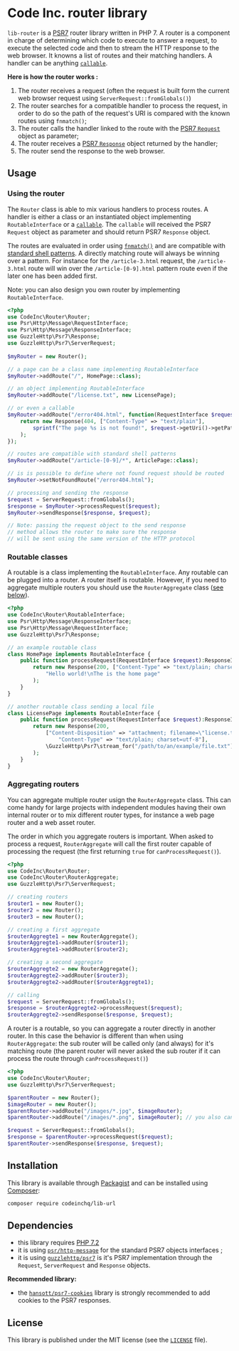 # Code Inc. router library

`lib-router` is a [PSR7](https://www.php-fig.org/psr/psr-7/) router library written in PHP 7. A router is a component in charge of determining which code to execute to answer a request, to execute the selected code and then to stream the HTTP response to the web browser. It knowns a list of routes and their matching handlers. A handler can be anything [`callable`](http://php.net/manual/en/language.types.callable.php). 

**Here is how the router works :**
1. The router receives a request (often the request is built form the current web browser request using `ServerRequest::fromGlobals()`)
2. The router searches for a compatible handler to process the request, in order to do so the path of the request's URI is compared with the known routes using `fnmatch()`;
3. The router calls the handler linked to the route with the [PSR7 `Request`](https://www.php-fig.org/psr/psr-7/#32-psrhttpmessagerequestinterface) object as parameter;
4. The router receives a [PSR7 `Response`](https://www.php-fig.org/psr/psr-7/#33-psrhttpmessageresponseinterface) object returned by the handler;
5. The router send the response to the web browser.


## Usage

### Using the router

The `Router` class is able to mix various handlers to process routes. A handler is either a class or an instantiated object implementing `RoutableInterface` or a [`callable`](http://php.net/manual/en/language.types.callable.php). The `callable` will received the PSR7 `Request` object as parameter and should return PSR7 `Response` object.

The routes are evaluated in order using [`fnmatch()`](http://php.net/manual/en/function.fnmatch.php) and are compatible with [standard shell patterns](https://www.gnu.org/software/findutils/manual/html_node/find_html/Shell-Pattern-Matching.html). A directly matching route will always be winning over a pattern. For instance for the `/article-3.html` request,
the `/article-3.html` route will win over the `/article-[0-9].html` pattern route even if the later one has been added first.

Note: you can also design you own router by implementing `RoutableInterface`.

```php
<?php
use CodeInc\Router\Router;
use Psr\Http\Message\RequestInterface;
use Psr\Http\Message\ResponseInterface;
use GuzzleHttp\Psr7\Response;
use GuzzleHttp\Psr7\ServerRequest;
 
$myRouter = new Router();

// a page can be a class name implementing RoutableInterface
$myRouter->addRoute("/", HomePage::class); 

// an object implementing RoutableInterface
$myRouter->addRoute("/license.txt", new LicensePage); 

// or even a callable
$myRouter->addRoute("/error404.html", function(RequestInterface $request):ResponseInterface { 
	return new Response(404, ["Content-Type" => "text/plain"], 
	    sprintf("The page %s is not found!", $request->getUri()->getPath())
    );
});

// routes are compatible with standard shell patterns
$myRouter->addRoute("/article-[0-9]/*", ArticlePage::class); 

// is is possible to define where not found request should be routed
$myRouter->setNotFoundRoute("/error404.html");

// processing and sending the response
$request = ServerRequest::fromGlobals();
$response = $myRouter->processRequest($request);
$myRouter->sendResponse($response, $request); 

// Note: passing the request object to the send response 
// method allows the router to make sure the response 
// will be sent using the same version of the HTTP protocol
```



### Routable classes

A routable is a class implementing the `RoutableInterface`. Any routable can be plugged into a router. A router itself is routable. However, if you need to aggregate multiple routers you should use the `RouterAggregate` class ([see below](https://github.com/CodeIncHQ/lib-router#aggregating-routers)).

```php
<?php
use CodeInc\Router\RoutableInterface;
use Psr\Http\Message\ResponseInterface;
use Psr\Http\Message\RequestInterface;
use GuzzleHttp\Psr7\Response;

// an example routable class 
class HomePage implements RoutableInterface {
	public function processRequest(RequestInterface $request):ResponseInterface {
        return new Response(200, ["Content-Type" => "text/plain; charset=utf-8"], 
            "Hello world!\nThe is the home page"
        );
    }
}

// another routable class sending a local file
class LicensePage implements RoutableInterface {
    public function processRequest(RequestInterface $request):ResponseInterface {
        return new Response(200,
            ["Content-Disposition" => "attachment; filename=\"license.txt\"",
                "Content-Type" => "text/plain; charset=utf-8"],
            \GuzzleHttp\Psr7\stream_for("/path/to/an/example/file.txt")
        );
    }
}
```

### Aggregating routers

You can aggregate multiple router usign the `RouterAggregate` class. This can come handy for large projects with independent modules having their own internal router or to mix different router types, for instance a web page router and a web asset router.

The order in which you aggregate routers is important. When asked to process a request, `RouterAggregate` will call the first router capable of processing the request (the first returning `true` for `canProcessRequest()`).  

```php
<?php
use CodeInc\Router\Router;
use CodeInc\Router\RouterAggregate;
use GuzzleHttp\Psr7\ServerRequest;

// creating routers 
$router1 = new Router();
$router2 = new Router();
$router3 = new Router();

// creating a first aggregate
$routerAggregte1 = new RouterAggregate();
$routerAggregte1->addRouter($router1);
$routerAggregte1->addRouter($router2);

// creating a second aggregate
$routerAggregte2 = new RouterAggregate();
$routerAggregte2->addRouter($router3);
$routerAggregte2->addRouter($routerAggregte1);

// calling 
$request = ServerRequest::fromGlobals();
$response = $routerAggregte2->processRequest($request);
$routerAggregte2->sendResponse($response, $request);
```
A router is a routable, so you can aggregate a router directly in another router. In this case the behavior is different than when using `RouterAggregate`: the sub router will be called only (and always) for it's matching route (the parent router will never asked the sub router if it can process the route through `canProcessRequest()`)

```php
<?php 
use CodeInc\Router\Router;
use GuzzleHttp\Psr7\ServerRequest;

$parentRouter = new Router();
$imageRouter = new Router();
$parentRouter->addRoute("/images/*.jpg", $imageRouter);
$parentRouter->addRoute("/images/*.png", $imageRouter); // you also can add multiple routes to the same target

$request = ServerRequest::fromGlobals();
$response = $parentRouter->processRequest($request);
$parentRouter->sendResponse($response, $request);
```

## Installation

This library is available through [Packagist](https://packagist.org/packages/codeinchq/lib-router) and can be installed using [Composer](https://getcomposer.org/): 

```bash
composer require codeinchq/lib-url
```


## Dependencies 

* this library requires [PHP 7.2](http://php.net/releases/7_2_0.php)
* it is using [`psr/http-message`](https://packagist.org/packages/psr/http-message) for the standard PSR7 objects interfaces ;
* it is using [`guzzlehttp/psr7`](https://packagist.org/packages/guzzlehttp/psr7) is it's PSR7 implementation through the `Request`, `ServerRequest` and `Response` objects.

**Recommended library:**
* the [`hansott/psr7-cookies`](https://packagist.org/packages/hansott/psr7-cookies) library is strongly recommended to add cookies to the PSR7 responses.


## License 
This library is published under the MIT license (see the [`LICENSE`](https://github.com/codeinchq/lib-gui/blob/master/LICENSE) file).


